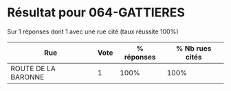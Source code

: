 # Résultat pour 064-GATTIERES

Sur 1 réponses dont 1 avec une rue cité (taux réussite 100%)

| Rue | Vote | % réponses | % Nb rues cités|
|-----|------|------------|----------------|
| ROUTE DE LA BARONNE | 1 | 100% | 100%|

